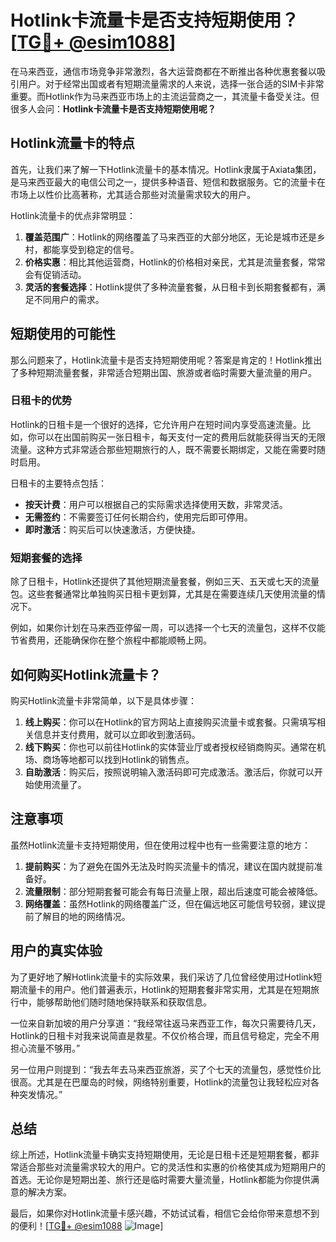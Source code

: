 # Hotlink卡流量卡是否支持短期使用？[[TG💪+ @esim1088](https://t.me/s/esim1088)]

在马来西亚，通信市场竞争非常激烈，各大运营商都在不断推出各种优惠套餐以吸引用户。对于经常出国或者有短期流量需求的人来说，选择一张合适的SIM卡非常重要。而Hotlink作为马来西亚市场上的主流运营商之一，其流量卡备受关注。但很多人会问：**Hotlink卡流量卡是否支持短期使用呢？**

## Hotlink流量卡的特点

首先，让我们来了解一下Hotlink流量卡的基本情况。Hotlink隶属于Axiata集团，是马来西亚最大的电信公司之一，提供多种语音、短信和数据服务。它的流量卡在市场上以性价比高著称，尤其适合那些对流量需求较大的用户。

Hotlink流量卡的优点非常明显：

1. **覆盖范围广**：Hotlink的网络覆盖了马来西亚的大部分地区，无论是城市还是乡村，都能享受到稳定的信号。
2. **价格实惠**：相比其他运营商，Hotlink的价格相对亲民，尤其是流量套餐，常常会有促销活动。
3. **灵活的套餐选择**：Hotlink提供了多种流量套餐，从日租卡到长期套餐都有，满足不同用户的需求。

## 短期使用的可能性

那么问题来了，Hotlink流量卡是否支持短期使用呢？答案是肯定的！Hotlink推出了多种短期流量套餐，非常适合短期出国、旅游或者临时需要大量流量的用户。

### 日租卡的优势

Hotlink的日租卡是一个很好的选择，它允许用户在短时间内享受高速流量。比如，你可以在出国前购买一张日租卡，每天支付一定的费用后就能获得当天的无限流量。这种方式非常适合那些短期旅行的人，既不需要长期绑定，又能在需要时随时启用。

日租卡的主要特点包括：

- **按天计费**：用户可以根据自己的实际需求选择使用天数，非常灵活。
- **无需签约**：不需要签订任何长期合约，使用完后即可停用。
- **即时激活**：购买后可以快速激活，方便快捷。

### 短期套餐的选择

除了日租卡，Hotlink还提供了其他短期流量套餐，例如三天、五天或七天的流量包。这些套餐通常比单独购买日租卡更划算，尤其是在需要连续几天使用流量的情况下。

例如，如果你计划在马来西亚停留一周，可以选择一个七天的流量包，这样不仅能节省费用，还能确保你在整个旅程中都能顺畅上网。

## 如何购买Hotlink流量卡？

购买Hotlink流量卡非常简单，以下是具体步骤：

1. **线上购买**：你可以在Hotlink的官方网站上直接购买流量卡或套餐。只需填写相关信息并支付费用，就可以立即收到激活码。
2. **线下购买**：你也可以前往Hotlink的实体营业厅或者授权经销商购买。通常在机场、商场等地都可以找到Hotlink的销售点。
3. **自助激活**：购买后，按照说明输入激活码即可完成激活。激活后，你就可以开始使用流量了。

## 注意事项

虽然Hotlink流量卡支持短期使用，但在使用过程中也有一些需要注意的地方：

1. **提前购买**：为了避免在国外无法及时购买流量卡的情况，建议在国内就提前准备好。
2. **流量限制**：部分短期套餐可能会有每日流量上限，超出后速度可能会被降低。
3. **网络覆盖**：虽然Hotlink的网络覆盖广泛，但在偏远地区可能信号较弱，建议提前了解目的地的网络情况。

## 用户的真实体验

为了更好地了解Hotlink流量卡的实际效果，我们采访了几位曾经使用过Hotlink短期流量卡的用户。他们普遍表示，Hotlink的短期套餐非常实用，尤其是在短期旅行中，能够帮助他们随时随地保持联系和获取信息。

一位来自新加坡的用户分享道：“我经常往返马来西亚工作，每次只需要待几天，Hotlink的日租卡对我来说简直是救星。不仅价格合理，而且信号稳定，完全不用担心流量不够用。”

另一位用户则提到：“我去年去马来西亚旅游，买了个七天的流量包，感觉性价比很高。尤其是在巴厘岛的时候，网络特别重要，Hotlink的流量包让我轻松应对各种突发情况。”

## 总结

综上所述，Hotlink流量卡确实支持短期使用，无论是日租卡还是短期套餐，都非常适合那些对流量需求较大的用户。它的灵活性和实惠的价格使其成为短期用户的首选。无论你是短期出差、旅行还是临时需要大量流量，Hotlink都能为你提供满意的解决方案。

最后，如果你对Hotlink流量卡感兴趣，不妨试试看，相信它会给你带来意想不到的便利！[[TG💪+ @esim1088](https://t.me/s/esim1088) ![Image](https://i.postimg.cc/4NQfJmqS/Snipaste-2025-05-13-00-14-12.png)]